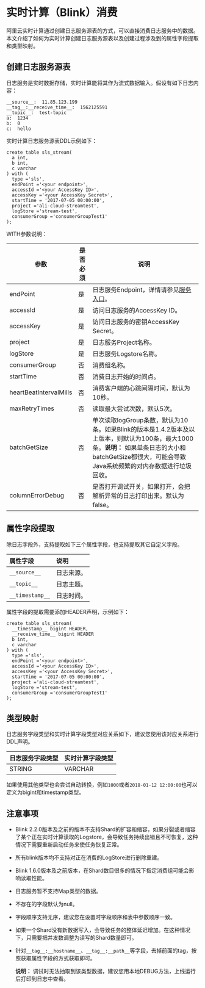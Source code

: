 # 实时计算（Blink）消费

阿里云实时计算通过创建日志服务源表的方式，可以直接消费日志服务中的数据。本文介绍了如何为实时计算创建日志服务源表以及创建过程涉及到的属性字段提取和类型映射。

## 创建日志服务源表

日志服务是实时数据存储，实时计算能将其作为流式数据输入。假设有如下日志内容：

```
__source__:  11.85.123.199
__tag__:__receive_time__:  1562125591
__topic__:  test-topic
a:  1234
b:  0
c:  hello
```

实时计算日志服务源表DDL示例如下：

```
create table sls_stream(
  a int,
  b int,
  c varchar
) with (
  type ='sls',
  endPoint ='<your endpoint>',
  accessId ='<your AccessKey ID>',
  accessKey ='<your AccessKey Secret>',
  startTime = '2017-07-05 00:00:00',
  project ='ali-cloud-streamtest',
  logStore ='stream-test',
  consumerGroup ='consumerGroupTest1'
);
```

WITH参数说明：

|参数|是否必须|说明|
|--|----|--|
|endPoint|是|日志服务Endpoint，详情请参见[服务入口](/cn.zh-CN/开发指南/API参考/服务入口.md)。|
|accessId|是|访问日志服务的AccessKey ID。|
|accessKey|是|访问日志服务的密钥AccessKey Secret。|
|project|是|日志服务Project名称。|
|logStore|是|日志服务Logstore名称。|
|consumerGroup|否|消费组名称。|
|startTime|否|消费日志开始的时间点。|
|heartBeatIntervalMills|否|消费客户端的心跳间隔时间，默认为10秒。|
|maxRetryTimes|否|读取最大尝试次数，默认5次。|
|batchGetSize|否|单次读取logGroup条数，默认为10条。如果Blink的版本是1.4.2版本及以上版本，则默认为100条，最大1000条。**说明：** 如果单条日志的大小和batchGetSize都很大，可能会导致Java系统频繁的对内存数据进行垃圾回收。 |
|columnErrorDebug|否|是否打开调试开关，如果打开，会把解析异常的日志打印出来。默认为false。|

## 属性字段提取

除日志字段外，支持提取如下三个属性字段，也支持提取其它自定义字段。

|属性字段|说明|
|:---|:-|
|`__source__`|日志来源。|
|`__topic__`|日志主题。|
|`__timestamp__`|日志时间。|

属性字段的提取需要添加HEADER声明，示例如下：

```
create table sls_stream(
  __timestamp__ bigint HEADER,
  __receive_time__ bigint HEADER
  b int,
  c varchar
) with (
  type ='sls',
  endPoint ='<your endpoint>',
  accessId ='<your AccessKey ID>',
  accessKey ='<your AccessKey Secret>',
  startTime = '2017-07-05 00:00:00',
  project ='ali-cloud-streamtest',
  logStore ='stream-test',
  consumerGroup ='consumerGroupTest1'
);
```

## 类型映射

日志服务字段类型和实时计算字段类型对应关系如下，建议您使用该对应关系进行DDL声明。

|日志服务字段类型|实时计算字段类型|
|--------|--------|
|STRING|VARCHAR|

如果使用其他类型也会尝试自动转换，例如`1000`或者`2018-01-12 12:00:00`也可以定义为bigint和timestamp类型。

## 注意事项

-   Blink 2.2.0版本及之前的版本不支持Shard的扩容和缩容，如果分裂或者缩容了某个正在实时计算读取的Logstore，会导致任务持续出错且不可恢复，这种情况下需要重新启动任务来使任务恢复正常。
-   所有blink版本均不支持对正在消费的LogStore进行删除重建。
-   Blink 1.6.0版本及之前版本，在Shard数目很多的情况下指定消费组可能会影响读取性能。
-   日志服务暂不支持Map类型的数据。
-   不存在的字段默认为null。
-   字段顺序支持无序，建议您在设置时字段顺序和表中参数顺序一致。
-   如果一个Shard没有新数据写入，会导致任务的整体延迟增加。在这种情况下，只需要把并发数调整为读写的Shard数量即可。
-   针对`__tag__:__hostname__`、`__tag__:__path__`等字段，去掉前面的tag，按照获取属性字段的方式获取即可。

    **说明：** 调试时无法抽取到该类型数据，建议您用本地DEBUG方法，上线运行后打印到日志中查看。


